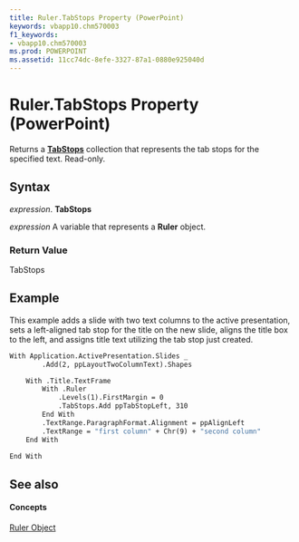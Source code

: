 ```yaml
---
title: Ruler.TabStops Property (PowerPoint)
keywords: vbapp10.chm570003
f1_keywords:
- vbapp10.chm570003
ms.prod: POWERPOINT
ms.assetid: 11cc74dc-8efe-3327-87a1-0880e925040d
---
```



# Ruler.TabStops Property (PowerPoint)

Returns a  **[TabStops](tabstops-object-powerpoint.md)** collection that represents the tab stops for the specified text. Read-only.


## Syntax

 _expression_. **TabStops**

 _expression_ A variable that represents a **Ruler** object.


### Return Value

TabStops


## Example

This example adds a slide with two text columns to the active presentation, sets a left-aligned tab stop for the title on the new slide, aligns the title box to the left, and assigns title text utilizing the tab stop just created.


```vb
With Application.ActivePresentation.Slides _
        .Add(2, ppLayoutTwoColumnText).Shapes

    With .Title.TextFrame
        With .Ruler
            .Levels(1).FirstMargin = 0
            .TabStops.Add ppTabStopLeft, 310
        End With
        .TextRange.ParagraphFormat.Alignment = ppAlignLeft
        .TextRange = "first column" + Chr(9) + "second column"
    End With

End With
```


## See also


#### Concepts


[Ruler Object](ruler-object-powerpoint.md)

